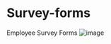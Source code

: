 # Survey-forms
Employee Survey Forms
![image](https://user-images.githubusercontent.com/84678584/172833701-cd7e54da-18fb-4941-bfe7-5ca0a12713a8.png)


